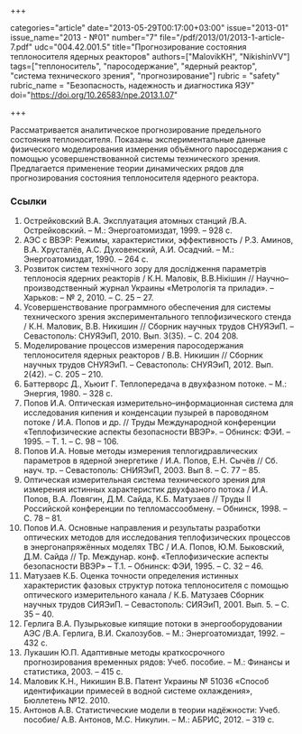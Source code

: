 +++

categories="article"
date="2013-05-29T00:17:00+03:00"
issue="2013-01"
issue_name="2013 - №01"
number="7"
file="/pdf/2013/01/2013-1-article-7.pdf"
udc="004.42.001.5"
title="Прогнозирование состояния теплоносителя ядерных реакторов"
authors=["MalovikKH", "NikishinVV"]
tags=["теплоноситель", "паросодержание", "ядерный реактор", "система технического зрения", "прогнозирование"]
rubric = "safety"
rubric_name = "Безопасность, надежность и диагностика ЯЭУ"
doi="https://doi.org/10.26583/npe.2013.1.07"

+++

Рассматривается аналитическое прогнозирование предельного состояния теплоносителя. Показаны экспериментальные данные физического моделирования измерения объёмного паросодержания с помощью усовершенствованной системы технического зрения. Предлагается применение теории динамических рядов для прогнозирования состояния теплоносителя ядерного реактора.

### Ссылки

1. Острейковский В.А. Эксплуатация атомных станций /В.А. Острейковский. – М.: Энергоатомиздат, 1999. – 928 с.
2. АЭС с ВВЭР: Режимы, характеристики, эффективность / Р.З. Аминов, В.А. Хрусталёв, А.С. Духовенский, А.И. Осадчий. – М.: Энергоатомиздат, 1990. – 264 с.
3. Розвиток систем технічного зору для дослідження параметрів теплоносія ядерних реакторів / К.Н. Маловік, В.В.Нікішин // Научно–производственный журнал Украины «Метрологія та прилади». – Харьков: – № 2, 2010. – С. 25 – 27.
4. Усовершенствование программного обеспечения для системы технического зрения экспериментального теплофизического стенда / К.Н. Маловик, В.В. Никишин // Сборник научных трудов СНУЯЭиП. – Севастополь: СНУЯЭиП, 2010. Вып. 3(35). – С. 204 208.
5. Моделирование процессов измерения паросодержания теплоносителя ядерных реакторов / В.В. Никишин // Сборник научных трудов СНУЯЭиП. – Севастополь: СНУЯЭиП, 2012. Вып. 2(42). – С. 205 – 210.
6. Баттерворс Д., Хьюит Г. Теплопередача в двухфазном потоке. – М.: Энергия, 1980. – 328 с.
7. Попов И.А. Оптическая измерительно–информационная система для исследования кипения и конденсации пузырей в пароводяном потоке / И.А. Попов и др. // Труды Международной конференции «Теплофизические аспекты безопасности ВВЭР». – Обнинск: ФЭИ. – 1995. – Т. 1. – С. 98 – 106.
8. Попов И.А. Новые методы измерения теплогидравлических параметров в ядерной энергетике / И.А. Попов, Е.Н. Сычёв // Сб. науч. тр. – Севастополь: СНИЯЭиП, 2003. Вып 8. – С. 77 – 85.
9. Оптическая измерительная система технического зрения для измерения истинных характеристик двухфазного потока / И.А. Попов, В.А. Ловягин, Д.М. Сайда, К.Б. Матузаев // Труды II Российской конференции по тепломассообмену. – Обнинск, 1998. – С. 78 – 81.
10. Попов И.А. Основные направления и результаты разработки оптических методов для исследования теплофизических процессов в энергонапряжённых моделях ТВС / И.А. Попов, Ю.М. Быковский, Д.М. Сайда // Тр. Междунар. конф. «Теплофизические аспекты безопасности ВВЭР» – Т.1. – Обнинск: ФЭИ, 1995. – С. 32 – 46.
11. Матузаев К.Б. Оценка точности определения истинных характеристик фазовых структур потока теплоносителя с помощью оптического измерительного канала / К.Б. Матузаев Сборник научных трудов СИЯЭиП. – Севастополь: СИЯЭиП, 2001. Вып. 5. – С. 35 – 40.
12. Герлига В.А. Пузырьковые кипящие потоки в энергооборудовании АЭС /В.А. Герлига, В.И. Скалозубов. – М.: Энергоатомиздат, 1992. – 432 с.
13. Лукашин Ю.П. Адаптивные методы краткосрочного прогнозирования временных рядов: Учеб. пособие. – М.: Финансы и статистика, 2003. – 415 с.
14. Маловик К.Н., Никишин В.В. Патент Украины № 51036 «Способ идентификации примесей в водной системе охлаждения», Бюллетень №12. 2010.
15. Антонов А.В. Статистические модели в теории надёжности: Учеб. пособие/ А.В. Антонов, М.С. Никулин. – М.: АБРИС, 2012. – 319 с.